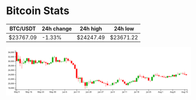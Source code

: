 # Bitcoin Stats

BTC/USDT|24h change|24h high|24h low|
|---|---|---|---|
|$23767.09|-1.33%|$24247.49|$23671.22|

<img src="./chart.svg">
